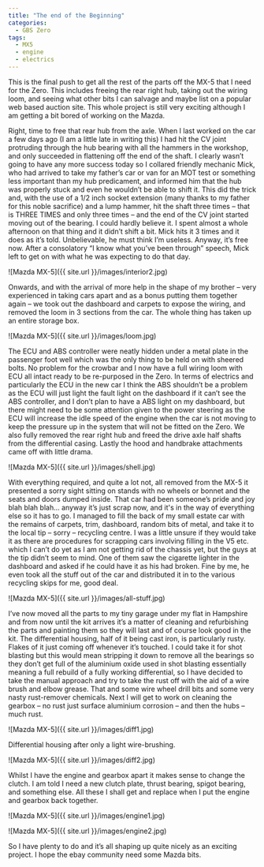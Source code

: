 ```yaml
---
title: "The end of the Beginning"
categories:
  - GBS Zero
tags:
  - MX5
  - engine
  - electrics
---
```


This is the final push to get all the rest of the parts off the MX-5 that I need for the Zero. This includes freeing the rear right hub, taking out the wiring loom, and seeing what other bits I can salvage and maybe list on a popular web based auction site. This whole project is still very exciting although I am getting a bit bored of working on the Mazda.

Right, time to free that rear hub from the axle. When I last worked on the car a few days ago (I am a little late in writing this) I had hit the CV joint protruding through the hub bearing with all the hammers in the workshop, and only succeeded in flattening off the end of the shaft. I clearly wasn’t going to have any more success today so I collared friendly mechanic Mick, who had arrived to take my father’s car or van for an MOT test or something less important than my hub predicament, and informed him that the hub was properly stuck and even he wouldn’t be able to shift it. This did the trick and, with the use of a 1/2 inch socket extension (many thanks to my father for this noble sacrifice) and a lump hammer, hit the shaft three times – that is THREE TIMES and only three times – and the end of the CV joint started moving out of the bearing. I could hardly believe it. I spent almost a whole afternoon on that thing and it didn’t shift a bit. Mick hits it 3 times and it does as it’s told. Unbelievable, he must think I’m useless. Anyway, it’s free now. After a consolatory “I know what you’ve been through” speech, Mick left to get on with what he was expecting to do that day.

![Mazda MX-5]({{ site.url }}/images/interior2.jpg)

Onwards, and with the arrival of more help in the shape of my brother – very experienced in taking cars apart and as a bonus putting them together again – we took out the dashboard and carpets to expose the wiring, and removed the loom in 3 sections from the car. The whole thing has taken up an entire storage box.

![Mazda MX-5]({{ site.url }}/images/loom.jpg)

The ECU and ABS controller were neatly hidden under a metal plate in the passenger foot well which was the only thing to be held on with sheered bolts. No problem for the crowbar and I now have a full wiring loom with ECU all intact ready to be re-purposed in the Zero. In terms of electrics and particularly the ECU in the new car I think the ABS shouldn’t be a problem as the ECU will just light the fault light on the dashboard if it can’t see the ABS controller, and I don’t plan to have a ABS light on my dashboard, but there might need to be some attention given to the power steering as the ECU will increase the idle speed of the engine when the car is not moving to keep the pressure up in the system that will not be fitted on the Zero.
We also fully removed the rear right hub and freed the drive axle half shafts from the differential casing. Lastly the hood and handbrake attachments came off with little drama.

![Mazda MX-5]({{ site.url }}/images/shell.jpg)

With everything required, and quite a lot not, all removed from the MX-5 it presented a sorry sight sitting on stands with no wheels or bonnet and the seats and doors dumped inside. That car had been someone’s pride and joy blah blah blah… anyway it’s just scrap now, and it's in the way of everything else so it has to go. I managed to fill the back of my small estate car with the remains of carpets, trim, dashboard, random bits of metal, and take it to the local tip – sorry – recycling centre. I was a little unsure if they would take it as there are procedures for scrapping cars involving filling in the V5 etc. which I can’t do yet as I am not getting rid of the chassis yet, but the guys at the tip didn’t seem to mind. One of them saw the cigarette lighter in the dashboard and asked if he could have it as his had broken. Fine by me, he even took all the stuff out of the car and distributed it in to the various recycling skips for me, good deal.

![Mazda MX-5]({{ site.url }}/images/all-stuff.jpg)

I’ve now moved all the parts to my tiny garage under my flat in Hampshire and from now until the kit arrives it’s a matter of cleaning and refurbishing the parts and painting them so they will last and of course look good in the kit. The differential housing, half of it being cast iron, is particularly rusty. Flakes of it just coming off whenever it’s touched. I could take it for shot blasting but this would mean stripping it down to remove all the bearings so they don’t get full of the aluminium oxide used in shot blasting essentially meaning a full rebuild of a fully working differential, so I have decided to take the manual approach and try to take the rust off with the aid of a wire brush and elbow grease. That and some wire wheel drill bits and some very nasty rust-remover chemicals. Next I will get to work on cleaning the gearbox – no rust just surface aluminium corrosion – and then the hubs – much rust.

![Mazda MX-5]({{ site.url }}/images/diff1.jpg)

Differential housing after only a light wire-brushing.

![Mazda MX-5]({{ site.url }}/images/diff2.jpg)

Whilst I have the engine and gearbox apart it makes sense to change the clutch. I am told I need a new clutch plate, thrust bearing, spigot bearing, and something else. All these I shall get and replace when I put the engine and gearbox back together.

![Mazda MX-5]({{ site.url }}/images/engine1.jpg)

![Mazda MX-5]({{ site.url }}/images/engine2.jpg)

So I have plenty to do and it’s all shaping up quite nicely as an exciting project. I hope the ebay community need some Mazda bits.